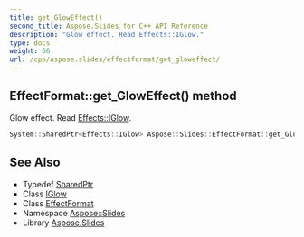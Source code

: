 ```yaml
---
title: get_GlowEffect()
second_title: Aspose.Slides for C++ API Reference
description: "Glow effect. Read Effects::IGlow."
type: docs
weight: 66
url: /cpp/aspose.slides/effectformat/get_gloweffect/
---
```

## EffectFormat::get_GlowEffect() method


Glow effect. Read [Effects::IGlow](../../../aspose.slides.effects/iglow/).

```cpp
System::SharedPtr<Effects::IGlow> Aspose::Slides::EffectFormat::get_GlowEffect() override
```

## See Also

* Typedef [SharedPtr](../../system/sharedptr/)
* Class [IGlow](../../aspose.slides.effects/iglow/)
* Class [EffectFormat](./)
* Namespace [Aspose::Slides](../)
* Library [Aspose.Slides](../../)